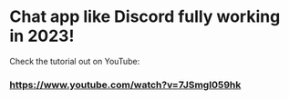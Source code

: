 # Chat app like Discord fully working in 2023!

Check the tutorial out on YouTube:
### https://www.youtube.com/watch?v=7JSmgI059hk

